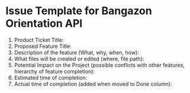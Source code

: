 # Issue Template for Bangazon Orientation API

1. Product Ticket Title:
2. Proposed Feature Title:
3. Description of the feature (What, why, when, how):
4. What files will be created or edited (where, file path):
5. Potential Impact on the Project (possible conflicts with other features, hierarchy of feature completion):
6. Estimated time of completion:
7. Actual time of completion (added when moved to Done column):
